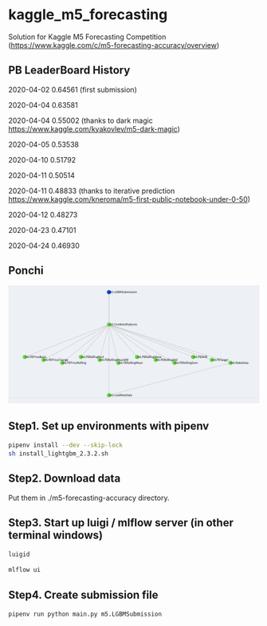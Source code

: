 # kaggle_m5_forecasting

Solution for Kaggle M5 Forecasting Competition (https://www.kaggle.com/c/m5-forecasting-accuracy/overview)

## PB LeaderBoard History

2020-04-02 0.64561 (first submission)

2020-04-04 0.63581

2020-04-04 0.55002 (thanks to dark magic https://www.kaggle.com/kyakovlev/m5-dark-magic)

2020-04-05 0.53538

2020-04-10 0.51792

2020-04-11 0.50514

2020-04-11 0.48833 (thanks to iterative prediction https://www.kaggle.com/kneroma/m5-first-public-notebook-under-0-50)

2020-04-12 0.48273

2020-04-23 0.47101

2020-04-24 0.46930

## Ponchi

![Alt text](appendix/ponchi.png?raw=true "Ponchi")

## Step1. Set up environments with pipenv

```bash
pipenv install --dev --skip-lock
sh install_lightgbm_2.3.2.sh
```

## Step2. Download data

Put them in ./m5-forecasting-accuracy directory.

## Step3. Start up luigi / mlflow server (in other terminal windows)

```bash
luigid
```

```bash
mlflow ui
```

## Step4. Create submission file

```bash
pipenv run python main.py m5.LGBMSubmission
```
